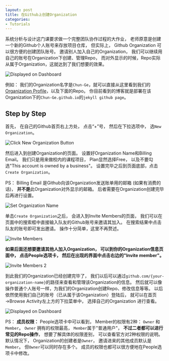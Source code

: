 ```yaml
---
layout: post
title: 在Github上创建Organization
categories:
- Tutorials
---
```


系统分析与设计这门课要求做一个完整团队协作过程的大作业， 老师原意是创建一个新的Github个人账号来存放项目仓库， 但实际上， Github Organization 可以很方便的创建团队账号。 邀请别人加入自己的Organization， 我们可以继续用自己的账号在Organization下创建、管理Repo， 而对外显示的时候，Repo实际从属于Organization，这就达到了我们想要的效果。

![Displayed on Dashboard]({{site.url}}/assets/img/organization-setup/dashboard-display-2.png)

例如： 我们的Organization名字是`Chun-Ge`，就可以直接从这里看到我们的[Organization Profile](https://github.com/Chun-Ge)，以及下面的Repo。 你目前看到的博客就是部署在该Organization下的`Chun-Ge.github.io`的`jekyll github page`。

## Step by Step

首先， 在自己的Github首页右上方处， 点击“+”号， 然后在下拉选项中， 选`New Organization`。

![Click New Organization Button]({{site.url}}/assets/img/organization-setup/new-organization.png)

然后进入到创建Organization的页面。 设置好Organization Name和Billing Email。 我们只是用来做校内的课程项目， Plan显然选择Free， 以及不要勾选"This account is owned by a business"。 设置完毕之后到页面底部，点击`Create Organization`。

PS： Billing Email 是Github向该Organization发送账单用的邮箱 (如果有消费的话)， **并不是**此Organization对外显示的邮箱。 后者需要在Organization创建完毕后再进行设置。

![Set Organization Name]({{site.url}}/assets/img/organization-setup/set-name.png)

单击`Create Organization`之后， 会进入到Invite Members的页面， 我们可以在页面中的搜索框中直接输入队友的Github账号来邀请其加入。 在搜索结果中点击队友的账号即可发出邀请。 操作十分简单，这里不再赘述。

![Invite Members]({{site.url}}/assets/img/organization-setup/invite-members.png)

**如果后面还想要邀请其他人加入Organization， 可以到你的Organization信息页面中， 点击People选项卡， 然后在出现的界面中点击右边的"Invite member"。**

![Invite Members 2]({{site.url}}/assets/img/organization-setup/invite-members-2.png)

到此我们的Organization已经创建完毕了， 我们以后可以通过`github.com/{your-organization-name}`的路径来查看和管理该Organization的信息。 然后就可以像操作普通个人账号一样，为我们的Organization创建Repo、修改信息等等。 以后依然使用我们自己的账号（已从属于该Organization）登陆后， 就可以在首页→Browse Activity左上方的下拉菜单中， 选择自己的Organization 进行查看。

![Displayed on Dashboard]({{site.url}}/assets/img/organization-setup/dashboard-display.png)

PS： **成员权限：** People选项卡中可以看到， Member的权限有2种： `Owner` 和 `Member`。 `Owner` 拥有的权限最高， `Member`属于"普通用户"， **不过二者都可以进行常见的Repo操作**， 想要了解具体的权限差别， 可以查看官方对2种权限的说明。 默认情况下， Organization的创建者是`Owner`， 邀请进来的其他成员默认是`Member`。 但`Owner`可以同时存在多个。 成员的权限也都可以很方便地在People选项卡中修改。

<!-- Syntax highlighting with Solarized theme.

{% highlight ruby %}
class User < ActiveRecord::Base
  attr_accessible :email, :name

  ... tons of other crap ...

end

{% endhighlight %} -->
